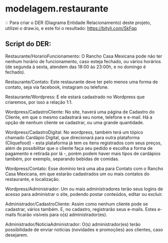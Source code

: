 # modelagem.restaurante
💡 Para criar o DER (Diagrama Entidade Relacionamento) deste projeto, utilizei o draw.io, e este foi o resultado: 
https://bityli.com/SkFqp

## Script do DER:

Restaurante/HorarioFuncionamento: O Rancho Casa Mexicana pode não ter nenhum horário de funcionamento, caso esteja fechado, ou vários horários (de
segunda à sexta, atendem das 18:00 às 23:00h, e no domingo é fechado).

Restaurante/Contato: Este restaurante deve ter pelo menos uma forma de contato, seja via facebook, instagram ou telefone.

Restaurante/Wordpress: E ele estará cadastrado no Wordpress que criaremos, por isso a relação 1:1.

Wordpress/CadastroCliente: No site, haverá uma página de Cadastro do Cliente, em que o mesmo cadastrará seu nome, telefone e e-mail. Há a opção de nenhum
cliente se cadastrar, ou uma grande quantidade.

Wordpress/CadastroDigital: No wordpress, também terá um tópico chamado Cardápio Digital, que direcionará para outra plataforma (Cliquefood) - esta
plataforma já tem os itens registrados com seus preços, além de possibilitar que o cliente faça seu pedido e escolha a forma de pagamento e retirada por lá -, 
porém podem haver mais tipos de cardápios também, por exemplo, separando bebidas de comidas.

Wordpress/Contato: Esse domínio terá uma aba para Contato com o Rancho Casa Mexicana, em que estarão cadastrados um ou mais contatos do restaurante, e
localização.

Wordpress/Administrador: Um ou mais administradores terão seus logins de acesso para administrar o site, podendo postar conteúdos, editar ou excluir.

Administrador/CadastroCliente: Assim como nenhum cliente pode se cadastrar, vários também. E, no cadastro, registrarão seus e-mails. Estes e-mails ficarão
visíveis para o(s) administrador(es).

Administrador/NoticiaAdministrador: O(s) administrador(es) terão possibilidade de enviar notícias (novidades e promoções) aos clientes, caso desejarem.

